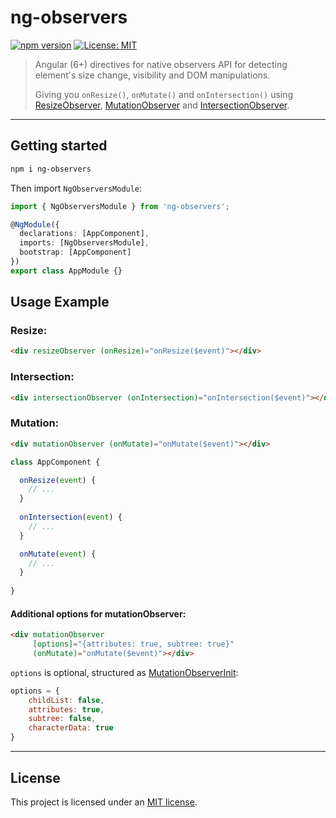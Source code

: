 # ng-observers

[![npm version](https://badge.fury.io/js/ng-observers.svg)](https://badge.fury.io/js/ng-observers)
[![License: MIT](https://img.shields.io/badge/License-MIT-green.svg)](https://opensource.org/licenses/MIT)

> Angular (6+) directives for native observers API for detecting element's size change, visibility and DOM manipulations.
> 
> Giving you `onResize()`, `onMutate()` and `onIntersection()` using [ResizeObserver](https://developer.mozilla.org/en-US/docs/Web/API/ResizeObserver), [MutationObserver](https://developer.mozilla.org/en-US/docs/Web/API/MutationObserver) and [IntersectionObserver](https://developer.mozilla.org/en-US/docs/Web/API/Intersection_Observer_API).

---

## Getting started

```bash
npm i ng-observers
```

Then import `NgObserversModule`:

```typescript
import { NgObserversModule } from 'ng-observers';

@NgModule({
  declarations: [AppComponent],
  imports: [NgObserversModule],
  bootstrap: [AppComponent]
})
export class AppModule {}
```

## Usage Example

### Resize: 
```html
<div resizeObserver (onResize)="onResize($event)"></div>
```

### Intersection: 
```html
<div intersectionObserver (onIntersection)="onIntersection($event)"></div>
```

### Mutation:
```html
<div mutationObserver (onMutate)="onMutate($event)"></div>
```

```typescript
class AppComponent {

  onResize(event) {
    // ...
  }
  
  onIntersection(event) {
    // ...
  }

  onMutate(event) {
    // ...
  }
  
}
```

#### Additional options for mutationObserver:
```html
<div mutationObserver
     [options]="{attributes: true, subtree: true}"
     (onMutate)="onMutate($event)"></div>
```
`options` is optional, structured as [MutationObserverInit](https://developer.mozilla.org/en-US/docs/Web/API/MutationObserverInit):
```javascript
options = {
    childList: false,
    attributes: true,
    subtree: false,
    characterData: true
}
```

---

## License

This project is licensed under an [MIT license](LICENSE.md).
